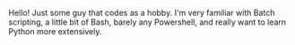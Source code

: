 Hello! Just some guy that codes as a hobby. 
I'm very familiar with Batch scripting, a little bit of Bash, barely any Powershell, and really want to learn Python more extensively.



<!---
PkmnYellow/PkmnYellow is a ✨ special ✨ repository because its `README.md` (this file) appears on your GitHub profile.
You can click the Preview link to take a look at your changes.
--->
